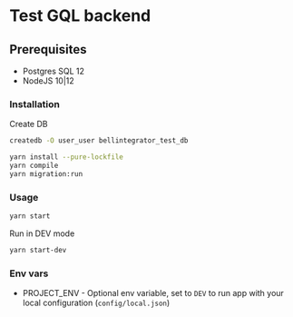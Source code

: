 # Test GQL backend

## Prerequisites
* Postgres SQL 12
* NodeJS 10|12

### Installation
Create DB
```sh
createdb -O user_user bellintegrator_test_db
```

```sh
yarn install --pure-lockfile
yarn compile
yarn migration:run
```

### Usage
```sh
yarn start
```

Run in DEV mode
```sh
yarn start-dev
```

### Env vars
* PROJECT_ENV - Optional env variable, set to `DEV` to run app with your local configuration (`config/local.json`)